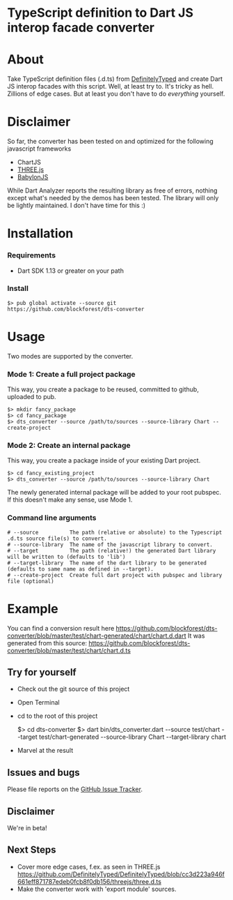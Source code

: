 # TypeScript definition to Dart JS interop facade converter

# About

Take TypeScript definition files (.d.ts) from [DefinitelyTyped](https://github.com/DefinitelyTyped/DefinitelyTyped)
and create Dart JS interop facades with this script. Well, at least try to. It's tricky as hell. Zillions of edge cases.
But at least you don't have to do _everything_ yourself.

# Disclaimer

So far, the converter has been tested on and optimized for the following javascript frameworks

* ChartJS
* [THREE.js](https://github.com/blockforest/threejs-dart-facade)
* [BabylonJS](https://github.com/blockforest/babylonjs-dart-facade)

While Dart Analyzer reports the resulting library as free of errors, nothing except what's needed by the demos has been tested.
The library will only be lightly maintained. I don't have time for this :)

# Installation

### Requirements

* Dart SDK 1.13 or greater on your path

### Install

    $> pub global activate --source git https://github.com/blockforest/dts-converter

# Usage

Two modes are supported by the converter.

### Mode 1: Create a full project package

This way, you create a package to be reused, committed to github, uploaded to pub.

    $> mkdir fancy_package
    $> cd fancy_package
    $> dts_converter --source /path/to/sources --source-library Chart --create-project

### Mode 2: Create an internal package

This way, you create a package inside of your existing Dart project.

    $> cd fancy_existing_project
    $> dts_converter --source /path/to/sources --source-library Chart

The newly generated internal package will be added to your root pubspec.
If this doesn't make any sense, use Mode 1.

### Command line arguments

    # --source          The path (relative or absolute) to the Typescript .d.ts source file(s) to convert.
    # --source-library  The name of the javascript library to convert.
    # --target          The path (relative!) the generated Dart library will be written to (defaults to 'lib')
    # --target-library  The name of the dart library to be generated (defaults to same name as defined in --target).
    # --create-project  Create full dart project with pubspec and library file (optional)

# Example

You can find a conversion result here https://github.com/blockforest/dts-converter/blob/master/test/chart-generated/chart/chart.d.dart
It was generated from this source: https://github.com/blockforest/dts-converter/blob/master/test/chart/chart.d.ts

## Try for yourself

* Check out the git source of this project
* Open Terminal
* cd to the root of this project


    $> cd dts-converter
    $> dart bin/dts_converter.dart --source test/chart --target test/chart-generated --source-library Chart --target-library chart

* Marvel at the result

## Issues and bugs

Please file reports on the
[GitHub Issue Tracker](https://github.com/blockforest/dts-converter).

## Disclaimer

We're in beta!

## Next Steps

* Cover more edge cases, f.ex. as seen in THREE.js https://github.com/DefinitelyTyped/DefinitelyTyped/blob/cc3d223a946f661eff871787edeb0fcb8f0db156/threejs/three.d.ts
* Make the converter work with 'export module' sources.
